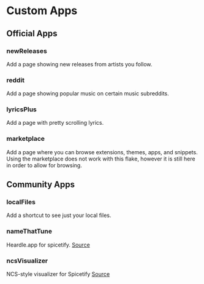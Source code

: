 # Custom Apps

## Official Apps

### newReleases
Add a page showing new releases from artists you follow.

### reddit
Add a page showing popular music on certain music subreddits.

### lyricsPlus
Add a page with pretty scrolling lyrics.

### marketplace
Add a page where you can browse extensions, themes, apps, and snippets. Using the marketplace does not work with this flake, however it is still here in order to allow for browsing.

## Community Apps

### localFiles
Add a shortcut to see just your local files.

### nameThatTune
Heardle.app for spicetify. [Source](https://github.com/theRealPadster/name-that-tune)

### ncsVisualizer
NCS-style visualizer for Spicetify [Source](https://github.com/Konsl/spicetify-ncs-visualizer)
